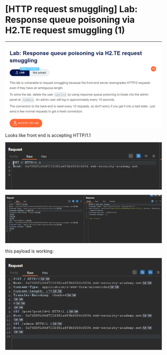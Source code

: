 # [HTTP request smuggling] Lab: Response queue poisoning via H2.TE request smuggling (1)

---

![Untitled](%5BHTTP%20request%20smuggling%5D%20Lab%20Response%20queue%20poison%203b7e9b8283eb4161b67d62c472d92f80/Untitled.png)

Looks like front end is accepting HTTP/1.1 

![Untitled](%5BHTTP%20request%20smuggling%5D%20Lab%20Response%20queue%20poison%203b7e9b8283eb4161b67d62c472d92f80/Untitled%201.png)

![Untitled](%5BHTTP%20request%20smuggling%5D%20Lab%20Response%20queue%20poison%203b7e9b8283eb4161b67d62c472d92f80/Untitled%202.png)

this payload is working: 

![Untitled](%5BHTTP%20request%20smuggling%5D%20Lab%20Response%20queue%20poison%203b7e9b8283eb4161b67d62c472d92f80/Untitled%203.png)